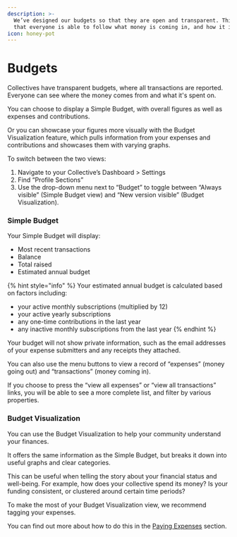 ```yaml
---
description: >-
  We’ve designed our budgets so that they are open and transparent. This means
  that everyone is able to follow what money is coming in, and how it is spent.
icon: honey-pot
---
```


# Budgets

Collectives have transparent budgets, where all transactions are reported. Everyone can see where the money comes from and what it's spent on.

You can choose to display a Simple Budget, with overall figures as well as expenses and contributions.

Or you can showcase your figures more visually with the Budget Visualization feature, which pulls information from your expenses and contributions and showcases them with varying graphs.

To switch between the two views:

1. Navigate to your Collective’s Dashboard > Settings&#x20;
2. Find “Profile Sections”
3. Use the drop-down menu next to “Budget” to toggle between “Always visible” (Simple Budget view) and “New version visible” (Budget Visualization).

### Simple Budget

Your Simple Budget will display:

* Most recent transactions
* Balance
* Total raised&#x20;
* Estimated annual budget

{% hint style="info" %}
Your estimated annual budget is calculated based on factors including:

* your active monthly subscriptions (multiplied by 12)
* your active yearly subscriptions
* any one-time contributions in the last year
* any inactive monthly subscriptions from the last year
{% endhint %}

Your budget will not show private information, such as the email addresses of your expense submitters and any receipts they attached.

You can also use the menu buttons to view a record of “expenses” (money going out) and “transactions” (money coming in).

If you choose to press the “view all expenses” or “view all transactions” links, you will be able to see a more complete list, and filter by various properties.

### Budget Visualization

You can use the Budget Visualization to help your community understand your finances.

It offers the same information as the Simple Budget, but breaks it down into useful graphs and clear categories.

This can be useful when telling the story about your financial status and well-being. For example, how does your collective spend its money? Is your funding consistent, or clustered around certain time periods?

To make the most of your Budget Visualization view, we recommend tagging your expenses.

You can find out more about how to do this in the [Paying Expenses](../spending-money/) section.
